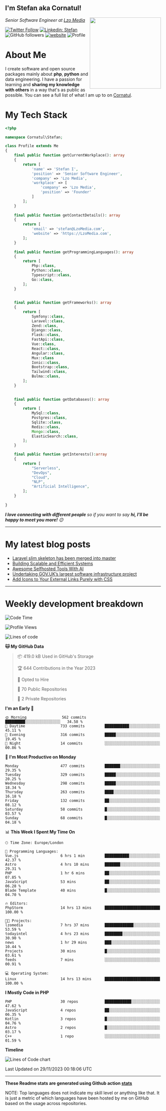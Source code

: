 <h2>I'm Stefan aka Cornatul! </h2>
<img align='right' src="https://i.giphy.com/media/YePKU8cVoIF3afvi8s/giphy.webp" width="230">
<p><em>Senior Software Engineer at <a href="https:/lzomedia.com/">Lzo Media
</a>
</em></p>

[![Twitter Follow](https://img.shields.io/twitter/follow/cornatul?label=Follow)](https://twitter.com/intent/follow?screen_name=cornatul)
[![Linkedin: Stefan](https://img.shields.io/badge/cornatul-blue?style=flat-square&logo=Linkedin&logoColor=white&link=https://www.linkedin.com/in/cornatul/)](https://www.linkedin.com/in/cornatul/)
![GitHub followers](https://img.shields.io/github/followers/cornatul?label=Follow&style=social)
[![website](https://img.shields.io/badge/Website-46a2f1.svg?&style=flat-square&logo=Google-Chrome&logoColor=white&link=https://cornatul.com/)](https://cornatul.com/)
![Profile](https://visitor-badge.glitch.me/badge?page_id=cornatul.cornatul)



# About Me
I create software and open source packages mainly about **php**, **python** and data engineering. 
I have a passion for learning and **sharing my knowledge with others** in a way that's as public as possible. 
You can see a full list of what I am up to on [Cornatul](https://lzomedia.com).


# My Tech Stack

```php
<?php

namespace Cornatul\Stefan;

class Profile extends Me
{
    final public function getCurrentWorkplace(): array
    {
        return [
            'name' => 'Stefan I',
            'position' => 'Senior Software Engineer',
            'company' => 'Lzo Media',
            'workplace' => [
                'company' => 'Lzo Media',
                'position' => 'Founder'         
            ]
        ];
    }
    
    final public function getContactDetails(): array
    {
        return [
            'email' => 'stefan@LzoMedia.com',
            'website' => 'https://LzoMedia.com',
        ];
    }
    
    final public function getProgrammingLanguages(): array
    {
        return [
            Php::class,
            Python::class,
            Typescript::class,
            Go::class,
        ];
    }
    
    
    final public function getFrameworks(): array
    {
        return [
            Symfony::class,
            Laravel::class,
            Zend::class,
            Django::class,
            Flask::class,
            FastApi::class,
            Vue::class,
            React::class,
            Angular::class,
            Mux::class
            Ionic::class,
            Bootstrap::class,
            Tailwind::class,
            Bulma::class,
        ];
    }
    
    
    final public function getDatabases(): array
    {
        return [
            MySql::class,
            Postgres::class,
            Sqlite::class,
            Redis::class,
            Mongo::class,
            ElasticSearch::class,
        ];
    }

    final public function getInterests():array
    {
        return [
            "Serverless",
            "DevOps",
            "Cloud",
            "NLP",
            "Artificial Intelligence",
        ];
    }
   
}
```
 <em><b>I love connecting with different people</b> so if you want to say <b>hi, I'll be happy to meet you more!</b> 😊</em>

---
# My latest blog posts
<!-- BLOG-POST-LIST:START -->
- [Laravel slim skeleton has been merged into master](https://blog.lzomedia.com/laravel-slim-skeleton-has-been-merged-into-master/)
- [Building Scalable and Efficient Systems](https://blog.lzomedia.com/building-scalable-and-efficient-systems/)
- [Awesome Selfhosted Tools With AI](https://blog.lzomedia.com/awesome-selfhosted-tools-with-ai/)
- [Undertaking GOV.UK’s largest software infrastructure project](https://blog.lzomedia.com/undertaking-gov-uks-largest-software-infrastructure-project/)
- [Add Icons to Your External Links Purely with CSS](https://blog.lzomedia.com/add-icons-to-your-external-links-purely-with-css/)
<!-- BLOG-POST-LIST:END -->

---
# Weekly development breakdown
<!--START_SECTION:waka-->
![Code Time](http://img.shields.io/badge/Code%20Time-351%20hrs%207%20mins-blue)

![Profile Views](http://img.shields.io/badge/Profile%20Views-0-blue)

![Lines of code](https://img.shields.io/badge/From%20Hello%20World%20I%27ve%20Written-8.5%20million%20lines%20of%20code-blue)

**🐱 My GitHub Data** 

> 📦 419.0 kB Used in GitHub's Storage 
 > 
> 🏆 644 Contributions in the Year 2023
 > 
> 💼 Opted to Hire
 > 
> 📜 70 Public Repositories 
 > 
> 🔑 2 Private Repositories 
 > 
**I'm an Early 🐤** 

```text
🌞 Morning                562 commits         █████████░░░░░░░░░░░░░░░░   34.58 % 
🌆 Daytime                733 commits         ███████████░░░░░░░░░░░░░░   45.11 % 
🌃 Evening                316 commits         █████░░░░░░░░░░░░░░░░░░░░   19.45 % 
🌙 Night                  14 commits          ░░░░░░░░░░░░░░░░░░░░░░░░░   00.86 % 
```
📅 **I'm Most Productive on Monday** 

```text
Monday                   477 commits         ███████░░░░░░░░░░░░░░░░░░   29.35 % 
Tuesday                  329 commits         █████░░░░░░░░░░░░░░░░░░░░   20.25 % 
Wednesday                298 commits         █████░░░░░░░░░░░░░░░░░░░░   18.34 % 
Thursday                 263 commits         ████░░░░░░░░░░░░░░░░░░░░░   16.18 % 
Friday                   132 commits         ██░░░░░░░░░░░░░░░░░░░░░░░   08.12 % 
Saturday                 58 commits          █░░░░░░░░░░░░░░░░░░░░░░░░   03.57 % 
Sunday                   68 commits          █░░░░░░░░░░░░░░░░░░░░░░░░   04.18 % 
```


📊 **This Week I Spent My Time On** 

```text
🕑︎ Time Zone: Europe/London

💬 Programming Languages: 
Vue.js                   6 hrs 1 min         ███████████░░░░░░░░░░░░░░   42.37 % 
Astro                    4 hrs 10 mins       ███████░░░░░░░░░░░░░░░░░░   29.31 % 
PHP                      1 hr 6 mins         ██░░░░░░░░░░░░░░░░░░░░░░░   07.85 % 
JavaScript               53 mins             ██░░░░░░░░░░░░░░░░░░░░░░░   06.28 % 
Blade Template           40 mins             █░░░░░░░░░░░░░░░░░░░░░░░░   04.70 % 

🔥 Editors: 
PhpStorm                 14 hrs 13 mins      █████████████████████████   100.00 % 

🐱‍💻 Projects: 
lzomedia                 7 hrs 37 mins       █████████████░░░░░░░░░░░░   53.59 % 
todayintel               4 hrs 23 mins       ████████░░░░░░░░░░░░░░░░░   30.90 % 
news                     1 hr 29 mins        ███░░░░░░░░░░░░░░░░░░░░░░   10.44 % 
Projects                 30 mins             █░░░░░░░░░░░░░░░░░░░░░░░░   03.61 % 
feeds                    7 mins              ░░░░░░░░░░░░░░░░░░░░░░░░░   00.91 % 

💻 Operating System: 
Linux                    14 hrs 13 mins      █████████████████████████   100.00 % 
```

**I Mostly Code in PHP** 

```text
PHP                      30 repos            ████████████░░░░░░░░░░░░░   47.62 % 
JavaScript               4 repos             ██░░░░░░░░░░░░░░░░░░░░░░░   06.35 % 
Kotlin                   3 repos             █░░░░░░░░░░░░░░░░░░░░░░░░   04.76 % 
Astro                    2 repos             █░░░░░░░░░░░░░░░░░░░░░░░░   03.17 % 
C++                      1 repo              ░░░░░░░░░░░░░░░░░░░░░░░░░   01.59 % 
```



**Timeline**

![Lines of Code chart](https://raw.githubusercontent.com/cornatul/cornatul/master/assets/bar_graph.png)


 Last Updated on 29/11/2023 00:18:06 UTC
<!--END_SECTION:waka-->


---


**These Readme stats are generated using Github action [stats](https://github.com/cornatul/stats)**

NOTE: Top languages does not indicate my skill level or anything like that. 
It is just a metric of which languages have been hosted by me on GitHub based on the usage across repositories. 
